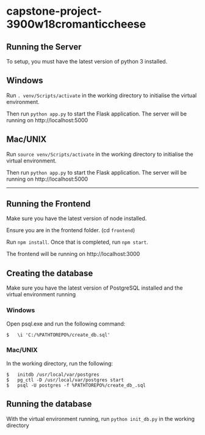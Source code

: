 # capstone-project-3900w18cromanticcheese

## Running the Server
To setup, you must have the latest version of python 3 installed.

## Windows

Run `. venv/Scripts/activate` in the working directory to initialise the virtual environment.

Then run `python app.py` to start the Flask application. 
The server will be running on http://localhost:5000

## Mac/UNIX

Run `source venv/Scripts/activate` in the working directory to initialise the virtual environment.

Then run `python app.py` to start the Flask application. 
The server will be running on http://localhost:5000

________________________________________________________________________________
## Running the Frontend

Make sure you have the latest version of node installed.

Ensure you are in the frontend folder. (cd `frontend`)

Run `npm install`.
Once that is completed, run `npm start`.

The frontend will be running on http://localhost:3000

## Creating the database

Make sure you have the latest version of PostgreSQL installed and the virtual environment running

### Windows

Open psql.exe and run the following command:
```
$   \i 'C:/%PATHTOREPO%/create_db.sql'
```

### Mac/UNIX

In the working directory, run the following:
```
$   initdb /usr/local/var/postgres
$   pg_ctl -D /usr/local/var/postgres start
$   psql -U postgres -f %PATHTOREPO%/create_db_.sql
```

## Running the database

With the virtual environment running, run `python init_db.py` in the working directory
